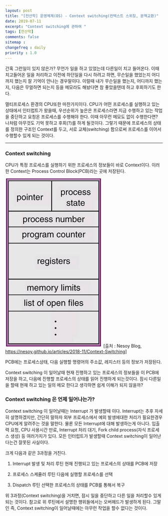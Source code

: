 ```yaml
---
layout: post
title: "[전산학] 운영체제(OS) - Context switching(컨텍스트 스위칭, 문맥교환)"
date: 2019-07-11
excerpt: "Context switching에 관하여 "
tags: [전산학]
comments: false
sitemap :
changefreq : daily
priority : 1.0
---
```


간혹 그런일이 있지 않은가? 무언가 일을 하고 있었는데 다른일이 치고 들어온다. 이때 치고들어온 일을 처리하고 이전에 하던일을 다시 하려고 하면, 무슨일을 했었는지 어디까지 했는지 잘 기억이 안나는 경우말이다. 이럴때 내가 무슨일을 했는지, 어디까지 했는지, 다음은 무얼하면 되는지 등을 메모라도 해놨다면 참 좋았을텐데 하고 후회하기도 한다.

 멀티프로세스 환경의 CPU또한 마찬가지이다. CPU가 어떤 프로세스를 실행하고 있는 상태에서 인터럽트가 왔을때, 우선순위가 높은은 프로세스라면 지금 수행하고 있는 작업을 중단하고 요청온 프로세스를 수행해야 한다. 이때 아무런 메모도 없이 수행한다면? 나처럼 아무것도 기억 못하고 후회(?)를 하게 될것이다. 그렇기 때문에 프로세스의 상태를 정의한 구조인 Context를 두고, 서로 교체(switching) 함으로써 프로세스를 이어서 수행할수 있게 되는 것이다.

 ---

 ### Context switching

CPU가 특정 프로세스를 실행하기 위한 프로세스의 정보들이 바로 Context이다. 이러한 Context는 Process Control Block(PCB)라는 곳에 저장된다.

![pcb](/assets/img/contextSwitching/pcb.png)
[출처 : Nesoy Blog, https://nesoy.github.io/articles/2018-11/Context-Switching]

PCB에는 프로세스상태, 다음 실행할 명령어의 주소값, 레지스터 등의 정보가 저장된다.

Context switching 이 일어날때 현재 진행하고 있는 프로세스의 정보들을 이 PCB에 저장을 하고, 다음에 진행할 프로세스의 상태를 읽어 진행하게 되는것이다. 잠시 다른일을 할때 현재 하고 있는 일의 메모 한다고 생각하면 쉽게 이해가 되지 않을까?

 ### Context switching 은 언제 일어나는가?
 Context switching 이 일어날때는 Interrupt 가 발생할때 이다. Interrupt는 추후 자세히 설명하겠지만, 간단히 말하자 외부 프로세스에서 예외 발생에대한 처리가 필요한경우 CPU에게 알려주는 것을 말한다. 물론 모든 Interrupt에 대해 발생하는게 아니다. 입출력 요청, CPU 사용시간 만료, Interrupt 처리 대기, Fork child process(자식 프로세스 생성) 등 여러가지가 있다. 모든 인터럽트가 발생할때  Context switching이 일어난다는건 잘못된 사실이다.

 크게 다음과 같은 3과정을 거친다.

  1) Interrupt 발생 및 처리 루틴
  현재 진행되고 있는 프로세스의 상태를 PCB에 저장

  2) 프로세스 스케쥴러 루틴
  다음에 실행할 프로세스를 선택

  3) Dispatch 루틴
  선택한 프로세스의 상태를 PCB를 통해서 복구

위 3과정(Context switching)을 거치면, 잠시 일을 중단하고 다른 일을 처리할수 있게 되는 것이다. 참고로 위 루틴에서 설명한 행위들에서는 오버헤드가 발생하게 된다. 그말인 즉, Context switching이 일어날때에는 아무런 작업을 할수 없다는 것이다.
